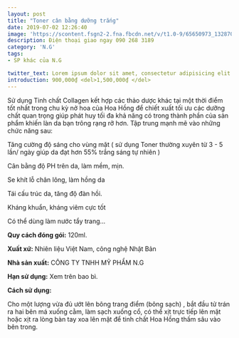 ```yaml
---
layout: post
title: "Toner cân bằng dưỡng trắng"
date: 2019-07-02 12:26:40
image: 'https://scontent.fsgn2-2.fna.fbcdn.net/v/t1.0-9/65650973_1328705630616872_6831684717432012800_n.jpg?_nc_cat=102&_nc_eui2=AeGh3rDLEOc7R51Q-GUXUbo-KSd94iHw0z_4mQG00EDZH7HDytScKX9Ynu1qVibgHnY5JNP-I7dOOcgZnw3yAIwxU-EJYiB_SLdDLZeE6wXHqw&_nc_oc=AQmDcOHGf71_FsYdggwygPA2ihgpMdfidyOkYQ9sdQieqzQNFmLLG8Xzrf507TY1u8s&_nc_ht=scontent.fsgn2-2.fna&oh=80a8402ff129305fff94b49e35c25485&oe=5DAE3EE7'
description: Điện thoại giao ngay 090 268 3189
category: 'N.G'
tags:
- SP khác của N.G

twitter_text: Lorem ipsum dolor sit amet, consectetur adipisicing elit.
introduction: 900,000₫ <del>1,500,000₫ </del>
---
```


Sử dụng Tinh chất Collagen kết hợp các thảo dược khác tại một thời điểm tốt nhất trong chu kỳ nở hoa của Hoa Hồng để chiết xuất tối ưu các dưỡng chất quan trọng giúp phát huy tối đa khả năng có trong thành phần của sản phẩm khiến làn da bạn trông rạng rỡ hơn. Tập trung mạnh mẽ vào những chức năng sau:

Tăng cường độ sáng cho vùng mặt ( sử dụng Toner thường xuyên từ 3 - 5 lần/ ngày giúp da đạt hơn 55% trắng sáng tự nhiên )

Cân bằng độ PH trên da, làm mềm, mịn.

Se khít lỗ chân lông, làm hồng da

Tái cấu trúc da, tăng độ đàn hồi.

Kháng khuẩn, kháng viêm cực tốt

Có thể dùng làm nước tẩy trang...

**Quy cách đóng gói:** 120ml.

**Xuất xứ:** Nhiên liệu Việt Nam, công nghệ Nhật Bản

**Nhà sản xuất:** CÔNG TY TNHH MỸ PHẨM N.G 

**Hạn sử dụng:** Xem trên bao bì.

**Cách sử dụng:**

Cho một lượng vừa đủ ướt lên bông trang điểm (bông sạch) , bắt đầu tử trán ra hai bên má xuống cằm, làm sạch xuống cổ, có thể xịt trực tiếp lên mặt hoặc xịt ra lòng bàn tay xoa lên mặt để tinh chất Hoa Hồng thấm sâu vào bên trong.